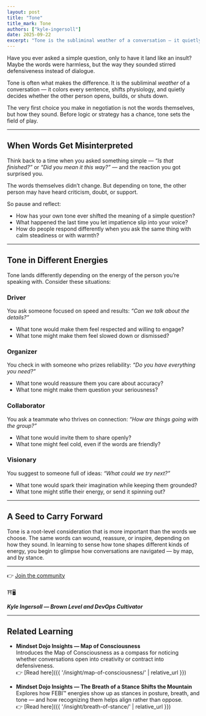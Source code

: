 ```yaml
---
layout: post
title: "Tone"
title_mark: Tone
authors: ["kyle-ingersoll"]
date: 2025-09-22
excerpt: "Tone is the subliminal weather of a conversation — it quietly decides whether others open, build, or shut down."
---
```


Have you ever asked a simple question, only to have it land like an insult?  
Maybe the words were harmless, but the way they sounded stirred defensiveness instead of dialogue.  

Tone is often what makes the difference. It is the subliminal *weather* of a conversation — it colors every sentence, shifts physiology, and quietly decides whether the other person opens, builds, or shuts down.  

The very first choice you make in negotiation is not the words themselves, but how they sound. Before logic or strategy has a chance, tone sets the field of play.  

---

## When Words Get Misinterpreted

Think back to a time when you asked something simple — *“Is that finished?”* or *“Did you mean it this way?”* — and the reaction you got surprised you.  

The words themselves didn’t change. But depending on tone, the other person may have heard criticism, doubt, or support.  

So pause and reflect:  

- How has your own tone ever shifted the meaning of a simple question?  
- What happened the last time you let impatience slip into your voice?  
- How do people respond differently when you ask the same thing with calm steadiness or with warmth?  

---

## Tone in Different Energies

Tone lands differently depending on the energy of the person you’re speaking with. Consider these situations:  

### Driver

You ask someone focused on speed and results: *“Can we talk about the details?”*

- What tone would make them feel respected and willing to engage?  
- What tone might make them feel slowed down or dismissed?  

### Organizer

You check in with someone who prizes reliability: *“Do you have everything you need?”*

- What tone would reassure them you care about accuracy?  
- What tone might make them question your seriousness?  

### Collaborator

You ask a teammate who thrives on connection: *“How are things going with the group?”*

- What tone would invite them to share openly?  
- What tone might feel cold, even if the words are friendly?  

### Visionary
  
You suggest to someone full of ideas: *“What could we try next?”*

- What tone would spark their imagination while keeping them grounded?  
- What tone might stifle their energy, or send it spinning out?  

---

## A Seed to Carry Forward

Tone is a root-level consideration that is more important than the words we choose. The same words can wound, reassure, or inspire, depending on how they sound. In learning to sense how tone shapes different kinds of energy, you begin to glimpse how conversations are navigated — by map, and by stance.  

---

👉 [Join the community](https://mindset.dojo.center/)

⛩️🖥️

***Kyle Ingersoll — Brown Level and DevOps Cultivator***  

---

## Related Learning

- **Mindset Dojo Insights — Map of Consciousness**  
  Introduces the Map of Consciousness as a compass for noticing whether conversations open into creativity or contract into defensiveness.  
  👉 [Read here]({{ '/insight/map-of-consciousness/' | relative_url }})  

- **Mindset Dojo Insights — The Breath of a Stance Shifts the Mountain**  
  Explores how FEBI™ energies show up as stances in posture, breath, and tone — and how recognizing them helps align rather than oppose.  
  👉 [Read here]({{ '/insight/breath-of-stance/' | relative_url }})  
